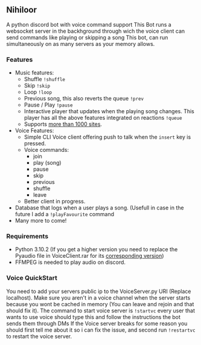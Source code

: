  Nihiloor
 ---
A python discord bot with voice command support
This Bot runs a websocket server in the backhground through wich the voice client can send commands like playing or skipping a song
This bot, can run simultaneously on as many servers as your memory allows.
### Features

- Music features:
  - Shuffle `!shuffle`
  - Skip `!skip`
  - Loop `!loop`
  - Previous song, this also reverts the queue `!prev`
  - Pause / Play `!pause`
  - Interactive player that updates when the playing song changes. This player has all the above features integrated on reactions `!queue`
  - Supports [more than 1000 sites](https://github.com/ytdl-org/youtube-dl/blob/master/docs/supportedsites.md).
- Voice Features:
  - Simple CLI Voice client offering push to talk when the `insert` key is pressed. 
  - Voice commands:
    - join
    - play (song)
    - pause
    - skip
    - previous
    - shuffle
    - leave
  - Better client in progress.
- Database that logs when a user plays a song. (Usefull in case in the future I add a `!playFavourite` command
- Many more to come!

### Requirements
- Python 3.10.2 (If you get a higher version you need to replace the Pyaudio file in VoiceClient.rar for its [corresponding version](https://www.lfd.uci.edu/~gohlke/pythonlibs/#pyaudio))
- FFMPEG is needed to play audio on discord.

### Voice QuickStart
You need to add your servers public ip to the VoiceServer.py URI (Replace localhost).
Make sure you aren't in a voice channel when the server starts because you wont be cached in memory (You can leave and rejoin and that should fix it).
The command to start voice server is `!startvc` every user that wants to use voice should type this and follow the instructions the bot sends them through DMs
If the Voice server breaks for some reason you should first tell me about it so i can fix the issue, and second run `!restartvc` to restart the voice server.
